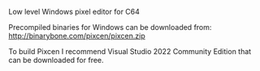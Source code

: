Low level Windows pixel editor for C64

Precompiled binaries for Windows can be downloaded from:
http://binarybone.com/pixcen/pixcen.zip

To build Pixcen I recommend Visual Studio 2022 Community Edition that can be downloaded for free.
